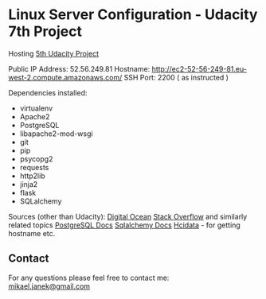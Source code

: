 # Linux Server Configuration - Udacity 7th Project
Hosting [5th Udacity Project](https://github.com/mikaeljan/UdacityFifthProject)

Public IP Address: 52.56.249.81
Hostname: http://ec2-52-56-249-81.eu-west-2.compute.amazonaws.com/
SSH Port: 2200 ( as instructed )

Dependencies installed:
- virtualenv
- Apache2
- PostgreSQL
- libapache2-mod-wsgi
- git
- pip
- psycopg2
- requests
- http2lib
- jinja2
- flask
- SQLalchemy

Sources (other than Udacity):
[Digital Ocean](https://www.digitalocean.com/)
[Stack Overflow](https://stackoverflow.com/questions/37156248/flask-sqlalchemy-multiple-foreign-keys-in-relationship) and similarly related topics
[PostgreSQL Docs](https://www.postgresql.org/)
[Sqlalchemy Docs](http://docs.sqlalchemy.org/en/latest/orm/basic_relationships.html#one-to-many)
[Hcidata](http://www.hcidata.info/host2ip.cgi) - for getting hostname etc.

## Contact
For any questions please feel free to contact me:<br />
mikael.janek@gmail.com
